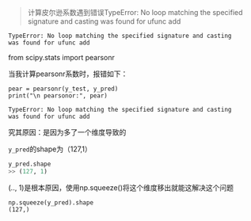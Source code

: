 > 计算皮尔逊系数遇到错误TypeError: No loop matching the specified signature and casting was found for ufunc add

```
TypeError: No loop matching the specified signature and casting
was found for ufunc add
```

from scipy.stats import pearsonr

当我计算pearsonr系数时，报错如下：

```
pear = pearsonr(y_test, y_pred)
print("\n pearsonor:", pear)
```



```
TypeError: No loop matching the specified signature and casting
was found for ufunc add
```

究其原因：是因为多了一个维度导致的

`y_pred`的shape为（127,1）

```py
y_pred.shape
>> (127, 1)
```

(.., 1)是根本原因，使用np.squeeze()将这个维度移出就能这解决这个问题

```
np.squeeze(y_pred).shape
(127,)
```

